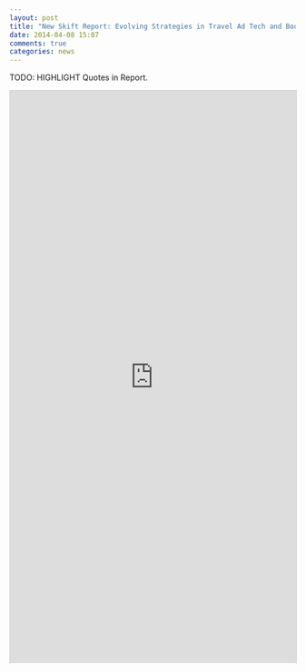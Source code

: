 ```yaml
---
layout: post
title: "New Skift Report: Evolving Strategies in Travel Ad Tech and Bookings"
date: 2014-04-08 15:07
comments: true
categories: news
---
```




TODO: HIGHLIGHT Quotes in Report. 







<iframe style="border-style: solid; border-color: rgb(204, 204, 204); border-width: 1px 1px 0px; margin-bottom: 5px; max-width: 100%; width: 944.015625px; height: 1007.4196595149253px;" src="http://www.slideshare.net/slideshow/embed_code/33253550?rel=0" height="715" width="670" allowfullscreen="" frameborder="0" marginwidth="0" marginheight="0" scrolling="no"></iframe>